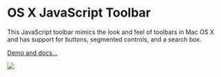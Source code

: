 # OS X JavaScript Toolbar

This JavaScript toolbar mimics the look and feel of toolbars in Mac OS X and has support for buttons, segmented controls, and a search box.

[Demo and docs...](https://evanw.github.com/mac-toolbar)

![](http://evanw.github.com/mac-toolbar/toolbar.png)
